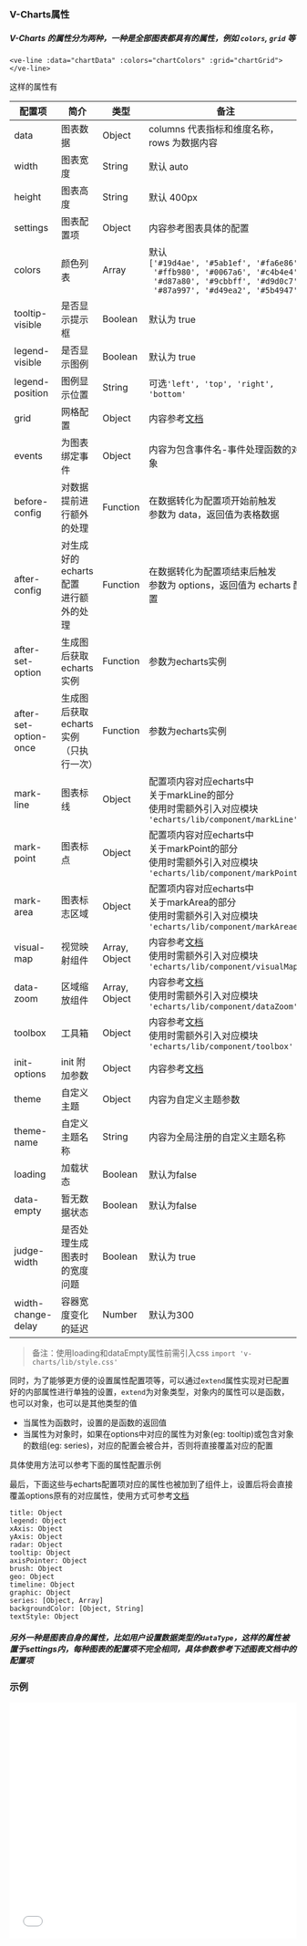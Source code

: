 ### V-Charts属性

##### V-Charts 的属性分为两种，一种是全部图表都具有的属性，例如 `colors`, `grid` 等

`<ve-line :data="chartData" :colors="chartColors" :grid="chartGrid"></ve-line>`

这样的属性有

| 配置项 | 简介 | 类型 | 备注 |
| --- | --- | --- | --- |
| data | 图表数据 | Object | columns 代表指标和维度名称，<br>rows 为数据内容 |
| width | 图表宽度 | String | 默认 auto |
| height | 图表高度 | String | 默认 400px |
| settings | 图表配置项 | Object | 内容参考图表具体的配置 |
| colors | 颜色列表 | Array | 默认<br>`['#19d4ae', '#5ab1ef', '#fa6e86',`<br>` '#ffb980', '#0067a6', '#c4b4e4',`<br>` '#d87a80', '#9cbbff', '#d9d0c7',`<br>` '#87a997', '#d49ea2', '#5b4947']` |
| tooltip-visible | 是否显示提示框 | Boolean | 默认为 true |
| legend-visible | 是否显示图例 | Boolean | 默认为 true |
| legend-position | 图例显示位置 | String | 可选`'left', 'top', 'right', 'bottom'` |
| grid | 网格配置 | Object | 内容参考[文档](http://echarts.baidu.com/option.html#grid) |
| events | 为图表绑定事件 | Object | 内容为包含事件名-事件处理函数的对象 |
| before-config | 对数据提前进行额外的处理 | Function | 在数据转化为配置项开始前触发<br>参数为 data，返回值为表格数据 |
| after-config | 对生成好的echarts配置<br>进行额外的处理 | Function | 在数据转化为配置项结束后触发<br>参数为 options，返回值为 echarts 配置 |
| after-set-option | 生成图后获取echarts实例 | Function | 参数为echarts实例 |
| after-set-option-once | 生成图后获取echarts实例（只执行一次） | Function | 参数为echarts实例 |
| mark-line | 图表标线 | Object | 配置项内容对应echarts中<br>关于markLine的部分<br>使用时需额外引入对应模块<br>`'echarts/lib/component/markLine'` |
| mark-point | 图表标点 | Object | 配置项内容对应echarts中<br>关于markPoint的部分<br>使用时需额外引入对应模块<br>`'echarts/lib/component/markPoint'` |
| mark-area | 图表标志区域 | Object | 配置项内容对应echarts中<br>关于markArea的部分<br>使用时需额外引入对应模块<br>`'echarts/lib/component/markAreae'` |
| visual-map | 视觉映射组件 | Array, Object | 内容参考[文档](http://echarts.baidu.com/option.html#visualMap)<br>使用时需额外引入对应模块<br>`'echarts/lib/component/visualMap'` |
| data-zoom | 区域缩放组件 | Array, Object | 内容参考[文档](http://echarts.baidu.com/option.html#dataZoom)<br>使用时需额外引入对应模块<br>`'echarts/lib/component/dataZoom'` |
| toolbox | 工具箱 | Object | 内容参考[文档](http://echarts.baidu.com/option.html#toolbox)<br>使用时需额外引入对应模块<br>`'echarts/lib/component/toolbox'` |
| init-options | init 附加参数 | Object | 内容参考[文档](http://echarts.baidu.com/api.html#echarts.init) |
| theme | 自定义主题 | Object | 内容为自定义主题参数 |
| theme-name | 自定义主题名称 | String | 内容为全局注册的自定义主题名称 |
| loading | 加载状态 | Boolean | 默认为false |
| data-empty | 暂无数据状态 | Boolean | 默认为false |
| judge-width | 是否处理生成图表时的宽度问题 |  Boolean | 默认为 true |
| width-change-delay | 容器宽度变化的延迟 | Number | 默认为300 |

> 备注：使用loading和dataEmpty属性前需引入css `import 'v-charts/lib/style.css'`

同时，为了能够更方便的设置属性配置项等，可以通过`extend`属性实现对已配置好的内部属性进行单独的设置，`extend`为对象类型，对象内的属性可以是函数，也可以对象，也可以是其他类型的值
 - 当属性为函数时，设置的是函数的返回值
 - 当属性为对象时，如果在options中对应的属性为对象(eg: tooltip)或包含对象的数组(eg: series)，对应的配置会被合并，否则将直接覆盖对应的配置

 具体使用方法可以参考下面的属性配置示例

最后，下面这些与echarts配置项对应的属性也被加到了组件上，设置后将会直接覆盖options原有的对应属性，使用方式可参考[文档](http://echarts.baidu.com/option.html)
```
title: Object
legend: Object
xAxis: Object
yAxis: Object
radar: Object
tooltip: Object
axisPointer: Object
brush: Object
geo: Object
timeline: Object
graphic: Object
series: [Object, Array]
backgroundColor: [Object, String]
textStyle: Object
```


##### 另外一种是图表自身的属性，比如用户设置数据类型的`dataType`，这样的属性被置于settings内，每种图表的配置项不完全相同，具体参数参考下述图表文档中的配置项

>

### 示例

<iframe width="100%" height="415" src="//jsfiddle.net/vue_echarts/he1u3j75/24/embedded/result,html,js/?bodyColor=fff" allowfullscreen="allowfullscreen" frameborder="0"></iframe>
